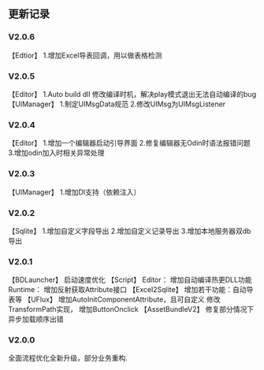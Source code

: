 ## 更新记录
### V2.0.6
【Edtior】
1.增加Excel导表回调，用以做表格检测
### V2.0.5
【Editor】
1.Auto build dll 修改编译时机，解决play模式退出无法自动编译的bug
【UIManager】
1.制定UIMsgData规范
2.修改UIMsg为UIMsgListener
### V2.0.4
【Editor】
 1.增加一个编辑器启动引导界面
 2.修复编辑器无Odin时语法报错问题
 3.增加odin加入时相关异常处理
### V2.0.3
【UIManager】
1.增加DI支持（依赖注入）
### V2.0.2
【Sqlite】
1.增加自定义字段导出
2.增加自定义记录导出
3.增加本地服务器双db导出
### V2.0.1
【BDLauncher】
  启动速度优化
【Script】
  Editor：
   增加自动编译热更DLL功能
  Runtime：
   增加反射获取Attribute接口
【Excel2Sqlite】
 增加若干功能：自动导表等
【UFlux】
 增加AutoInitComponentAttribute，且可自定义
 修改TransformPath实现，
 增加ButtonOnclick
【AssetBundleV2】
 修复部分情况下异步加载顺序出错
### V2.0.0
全面流程优化全新升级，部分业务重构.

